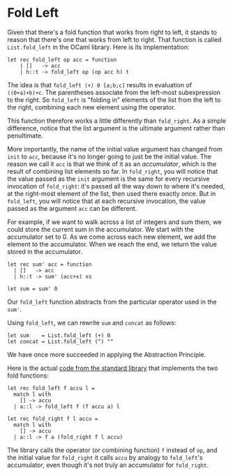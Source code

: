 # Fold Left

Given that there's a fold function that works from right to left, it
stands to reason that there's one that works from left to right.  That
function is called `List.fold_left` in the OCaml library.  Here is its
implementation:
```
let rec fold_left op acc = function
    | []   -> acc
    | h::t -> fold_left op (op acc h) t
```
The idea is that `fold_left (+) 0 [a;b;c]` results in evaluation of
`((0+a)+b)+c`.  The parentheses associate from the left-most
subexpression to the right.  So `fold_left` is "folding in" elements of
the list from the left to the right, combining each new element using
the operator.

This function therefore works a little differently than `fold_right`. 
As a simple difference, notice that the list argument is the ultimate
argument rather than penultimate.  

More importantly, the name of the initial value argument has changed
from `init` to `acc`, because it's no longer going to just be the
initial value. The reason we call it `acc` is that we think of it as an
*accumulator*, which is the result of combining list elements so far. 
In `fold_right`, you will notice that the value passed as the `init`
argument is the same for every recursive invocation of `fold_right`:
it's passed all the way down to where it's needed, at the right-most
element of the list, then used there exactly once. But in `fold_left`,
you will notice that at each recursive invocation, the value passed as
the argument `acc` can be different. 

For example, if we want to walk across a list of integers and sum them,
we could store the current sum in the accumulator. We start with the
accumulator set to 0. As we come across each new element, we add the
element to the accumulator. When we reach the end, we return the value
stored in the accumulator.
```
let rec sum' acc = function
  | []   -> acc
  | h::t -> sum' (acc+x) xs

let sum = sum' 0
```
Our `fold_left` function abstracts from the particular operator used
in the `sum'`.

Using `fold_left`, we can rewrite `sum` and `concat` as follows:

```
let sum    = List.fold_left (+) 0  
let concat = List.fold_left (^) "" 
```
We have once more succeeded in applying the Abstraction Principle.

Here is the actual [code from the standard library][list-stdlib-src] that implements
the two fold functions:
```
let rec fold_left f accu l =
  match l with
    [] -> accu
  | a::l -> fold_left f (f accu a) l

let rec fold_right f l accu =
  match l with
    [] -> accu
  | a::l -> f a (fold_right f l accu)
```
The library calls the operator (or combining function) `f` instead of
`op`, and the initial value for `fold_right` it calls `accu` by analogy
to `fold_left`'s accumulator, even though it's not truly an accumulator
for `fold_right`.

[list-stdlib-src]: https://github.com/ocaml/ocaml/blob/trunk/stdlib/list.ml#L85
